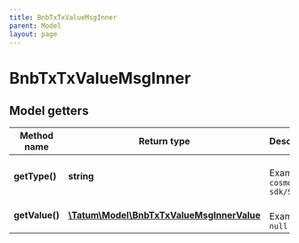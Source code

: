 ```yaml
---
title: BnbTxTxValueMsgInner
parent: Model
layout: page
---
```


# BnbTxTxValueMsgInner

## Model getters

Method name | Return type | Description | Notes
------------ | ------------- | ------------- | -------------
**getType()** | **string** |  <br>Example: `cosmos-sdk/Send` | [optional]
**getValue()** | [**\Tatum\Model\BnbTxTxValueMsgInnerValue**](../BnbTxTxValueMsgInnerValue) |  <br>Example: `null` | [optional]

